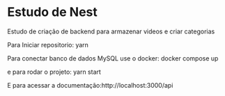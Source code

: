 

<h1>Estudo de Nest</h1>

<p>Estudo de criação de backend para armazenar videos e criar categorias</p>

Para Iniciar repositorio:
yarn

Para conectar banco de dados MySQL use o docker:
docker compose up

e para rodar o projeto:
yarn start

<p>E para acessar a documentação:http://localhost:3000/api</p>

